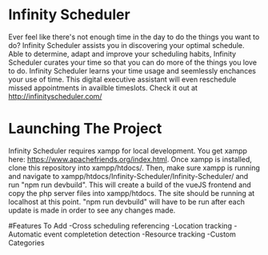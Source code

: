 # Infinity Scheduler
Ever feel like there's not enough time in the day to do the things you want to do?
Infinity Scheduler assists you in discovering your optimal schedule.
Able to determine, adapt and improve your scheduling habits, Infinity Scheduler curates your time so that you can do more of the things you love to do. 
Infinity Scheduler learns your time usage and seemlessly enchances your use of time.
This digital executive assistant will even reschedule missed appointments in availble timeslots.
Check it out at http://infinityscheduler.com/

# Launching The Project
Infinity Scheduler requires xampp for local development. You get xampp here: https://www.apachefriends.org/index.html. Once xampp is installed, clone this repository into 
xampp/htdocs/. Then, make sure xampp is running and navigate to xampp/htdocs/Infinity-Scheduler/Infinity-Scheduler/ and run "npm run devbuild". This will create a build of
the vueJS frontend and copy the php server files into xampp/htdocs. The site should be running at localhost at this point. "npm run devbuild" will have to be run after
each update is made in order to see any changes made.

#Features To Add
-Cross scheduling referencing
-Location tracking
-Automatic event completetion detection
-Resource tracking
-Custom Categories

